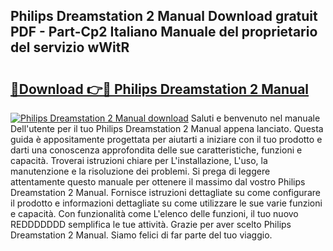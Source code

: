 ## Philips Dreamstation 2 Manual Download gratuit PDF - Part-Cp2 Italiano Manuale del proprietario del servizio wWitR

# <h2><a href="http://dffui7w.blite.top/?on=Philips+Dreamstation+2+Manual">🔗Download 👉🔴 Philips Dreamstation 2 Manual</a></h2>

[![Philips Dreamstation 2 Manual download](https://i.imgur.com/lujVjoI.png)](http://dffui7w.blite.top/?on=Philips+Dreamstation+2+Manual)
Saluti e benvenuto nel manuale Dell'utente per il tuo Philips Dreamstation 2 Manual appena lanciato. Questa guida è appositamente progettata per aiutarti a iniziare con il tuo prodotto e darti una conoscenza approfondita delle sue caratteristiche, funzioni e capacità. Troverai istruzioni chiare per L'installazione, L'uso, la manutenzione e la risoluzione dei problemi. Si prega di leggere attentamente questo manuale per ottenere il massimo dal vostro Philips Dreamstation 2 Manual. Fornisce istruzioni dettagliate su come configurare il prodotto e informazioni dettagliate su come utilizzare le sue varie funzioni e capacità. Con funzionalità come L'elenco delle funzioni, il tuo nuovo REDDDDDDD semplifica le tue attività. Grazie per aver scelto Philips Dreamstation 2 Manual. Siamo felici di far parte del tuo viaggio.
